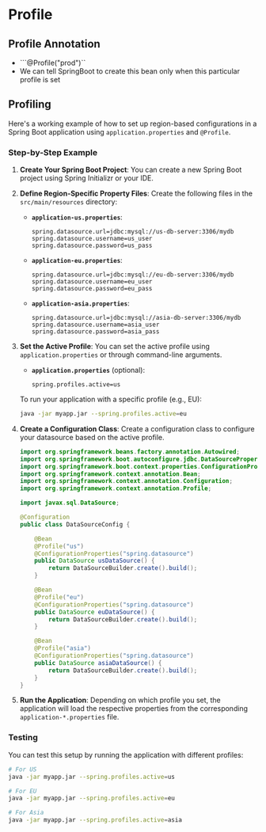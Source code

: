 # Profile
## Profile Annotation
- ```@Profile("prod")``
- We can tell SpringBoot to create this bean only when this particular profile is set

## Profiling
Here's a working example of how to set up region-based configurations in a Spring Boot application using `application.properties` and `@Profile`.

### Step-by-Step Example

1. **Create Your Spring Boot Project**:
   You can create a new Spring Boot project using Spring Initializr or your IDE.

2. **Define Region-Specific Property Files**:
   Create the following files in the `src/main/resources` directory:

   - **`application-us.properties`**:
     ```properties
     spring.datasource.url=jdbc:mysql://us-db-server:3306/mydb
     spring.datasource.username=us_user
     spring.datasource.password=us_pass
     ```

   - **`application-eu.properties`**:
     ```properties
     spring.datasource.url=jdbc:mysql://eu-db-server:3306/mydb
     spring.datasource.username=eu_user
     spring.datasource.password=eu_pass
     ```

   - **`application-asia.properties`**:
     ```properties
     spring.datasource.url=jdbc:mysql://asia-db-server:3306/mydb
     spring.datasource.username=asia_user
     spring.datasource.password=asia_pass
     ```

3. **Set the Active Profile**:
   You can set the active profile using `application.properties` or through command-line arguments.

   - **`application.properties`** (optional):
     ```properties
     spring.profiles.active=us
     ```

   To run your application with a specific profile (e.g., EU):
   ```bash
   java -jar myapp.jar --spring.profiles.active=eu
   ```

4. **Create a Configuration Class**:
   Create a configuration class to configure your datasource based on the active profile.

   ```java
   import org.springframework.beans.factory.annotation.Autowired;
   import org.springframework.boot.autoconfigure.jdbc.DataSourceProperties;
   import org.springframework.boot.context.properties.ConfigurationProperties;
   import org.springframework.context.annotation.Bean;
   import org.springframework.context.annotation.Configuration;
   import org.springframework.context.annotation.Profile;

   import javax.sql.DataSource;

   @Configuration
   public class DataSourceConfig {

       @Bean
       @Profile("us")
       @ConfigurationProperties("spring.datasource")
       public DataSource usDataSource() {
           return DataSourceBuilder.create().build();
       }

       @Bean
       @Profile("eu")
       @ConfigurationProperties("spring.datasource")
       public DataSource euDataSource() {
           return DataSourceBuilder.create().build();
       }

       @Bean
       @Profile("asia")
       @ConfigurationProperties("spring.datasource")
       public DataSource asiaDataSource() {
           return DataSourceBuilder.create().build();
       }
   }
   ```

5. **Run the Application**:
   Depending on which profile you set, the application will load the respective properties from the corresponding `application-*.properties` file.

### Testing

You can test this setup by running the application with different profiles:

```bash
# For US
java -jar myapp.jar --spring.profiles.active=us

# For EU
java -jar myapp.jar --spring.profiles.active=eu

# For Asia
java -jar myapp.jar --spring.profiles.active=asia
```